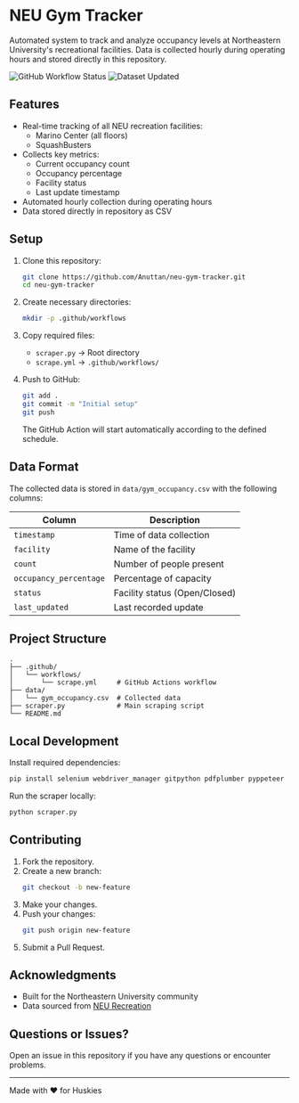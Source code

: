 # NEU Gym Tracker

Automated system to track and analyze occupancy levels at Northeastern University's recreational facilities. Data is collected hourly during operating hours and stored directly in this repository.

![GitHub Workflow Status](https://img.shields.io/github/actions/workflow/status/Anuttan/neu-gym-tracker/scrape.yml?label=Scraping%20Job)
![Dataset Updated](https://img.shields.io/badge/dataset-updated%20hourly-brightgreen)

## Features

- Real-time tracking of all NEU recreation facilities:
  - Marino Center (all floors)
  - SquashBusters
- Collects key metrics:
  - Current occupancy count
  - Occupancy percentage
  - Facility status
  - Last update timestamp
- Automated hourly collection during operating hours
- Data stored directly in repository as CSV


## Setup

1. Clone this repository:
   ```bash
   git clone https://github.com/Anuttan/neu-gym-tracker.git
   cd neu-gym-tracker
   ```

2. Create necessary directories:
   ```bash
   mkdir -p .github/workflows
   ```

3. Copy required files:
   - `scraper.py` → Root directory
   - `scrape.yml` → `.github/workflows/`

4. Push to GitHub:
   ```bash
   git add .
   git commit -m "Initial setup"
   git push
   ```
   The GitHub Action will start automatically according to the defined schedule.

## Data Format

The collected data is stored in `data/gym_occupancy.csv` with the following columns:

| Column              | Description                           |
|--------------------|----------------------------------|
| `timestamp`        | Time of data collection          |
| `facility`        | Name of the facility            |
| `count`           | Number of people present        |
| `occupancy_percentage` | Percentage of capacity      |
| `status`          | Facility status (Open/Closed)   |
| `last_updated`    | Last recorded update            |

## Project Structure

```
.
├── .github/
│   └── workflows/
│       └── scrape.yml     # GitHub Actions workflow
├── data/
│   └── gym_occupancy.csv  # Collected data
├── scraper.py             # Main scraping script
└── README.md
```

## Local Development

Install required dependencies:
```bash
pip install selenium webdriver_manager gitpython pdfplumber pyppeteer
```

Run the scraper locally:
```bash
python scraper.py
```

## Contributing

1. Fork the repository.
2. Create a new branch:
   ```bash
   git checkout -b new-feature
   ```
3. Make your changes.
4. Push your changes:
   ```bash
   git push origin new-feature
   ```
5. Submit a Pull Request.

## Acknowledgments

- Built for the Northeastern University community
- Data sourced from [NEU Recreation](https://recreation.northeastern.edu/)

## Questions or Issues?

Open an issue in this repository if you have any questions or encounter problems.

---
Made with ❤️ for Huskies

